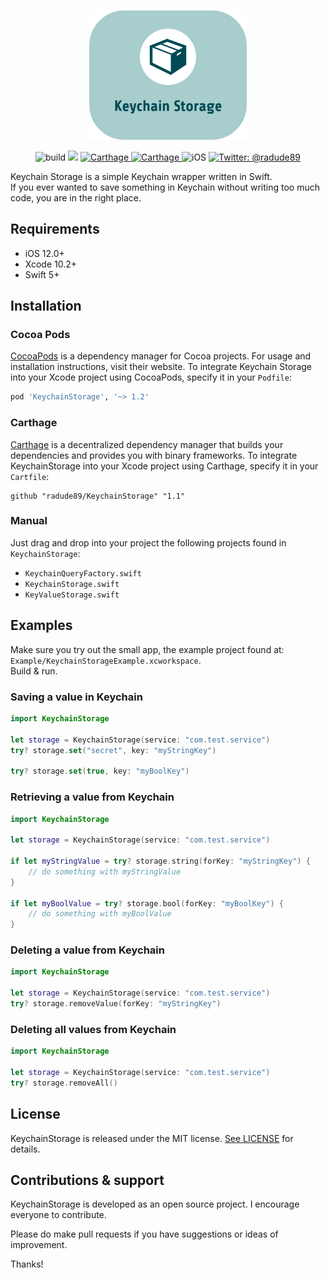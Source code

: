 <p align="center">
    <img src="https://github.com/radude89/KeychainStorage/blob/master/Images/Logo.png" width="50%" height="50%" alt="Keychain Storage" />
</p>
<p align="center">
  <img src="https://api.travis-ci.com/radude89/KeychainStorage.svg?branch=master" alt="build" />
  </a>
  <img src="https://img.shields.io/badge/Swift-5.0-orange.svg" />
  <a href="https://swift.org/package-manager">
        <img src="https://img.shields.io/badge/pod-1.2-darkorange.svg?style=flat" alt="Carthage" />
  </a>
  <a href="https://swift.org/package-manager">
        <img src="https://img.shields.io/badge/Carthage-compatible-brightgreen.svg?style=flat" alt="Carthage" />
  </a>
  <img src="https://img.shields.io/badge/platforms-iOS-brightgreen.svg?style=flat" alt="iOS" />
  <a href="https://twitter.com/johnsundell">
        <img src="https://img.shields.io/badge/twitter-@radude89-blue.svg?style=flat" alt="Twitter: @radude89" />
  </a>
</p>
Keychain Storage is a simple Keychain wrapper written in Swift. <br />
If you ever wanted to save something in Keychain without writing too much code, you are in the right place.<br />

## Requirements

- iOS 12.0+
- Xcode 10.2+
- Swift 5+

## Installation

### Cocoa Pods

[CocoaPods](https://cocoapods.org) is a dependency manager for Cocoa projects. For usage and installation instructions, visit their website. To integrate Keychain Storage into your Xcode project using CocoaPods, specify it in your `Podfile`:

```ruby
pod 'KeychainStorage', '~> 1.2'
```

### Carthage

[Carthage](https://github.com/Carthage/Carthage) is a decentralized dependency manager that builds your dependencies and provides you with binary frameworks. To integrate KeychainStorage into your Xcode project using Carthage, specify it in your `Cartfile`:

```ogdl
github "radude89/KeychainStorage" "1.1"
```
### Manual

Just drag and drop into your project the following projects found in `KeychainStorage`:
- `KeychainQueryFactory.swift`
- `KeychainStorage.swift`
- `KeyValueStorage.swift`

## Examples

Make sure you try out the small app, the example project found at: `Example/KeychainStorageExample.xcworkspace`.<br /> Build & run.

### Saving a value in Keychain

```swift
import KeychainStorage

let storage = KeychainStorage(service: "com.test.service")
try? storage.set("secret", key: "myStringKey")

try? storage.set(true, key: "myBoolKey")
```

### Retrieving a value from Keychain

```swift
import KeychainStorage

let storage = KeychainStorage(service: "com.test.service")

if let myStringValue = try? storage.string(forKey: "myStringKey") {
    // do something with myStringValue
}

if let myBoolValue = try? storage.bool(forKey: "myBoolKey") {
    // do something with myBoolValue
}
```

### Deleting a value from Keychain

```swift
import KeychainStorage

let storage = KeychainStorage(service: "com.test.service")
try? storage.removeValue(forKey: "myStringKey")
```

### Deleting all values from Keychain

```swift
import KeychainStorage

let storage = KeychainStorage(service: "com.test.service")
try? storage.removeAll()
```
## License

KeychainStorage is released under the MIT license. [See LICENSE](https://github.com/radude89/KeychainStorage/blob/master/LICENSE) for details.

## Contributions & support

KeychainStorage is developed as an open source project. I encourage everyone to contribute. <br />

Please do make pull requests if you have suggestions or ideas of improvement.

Thanks!
